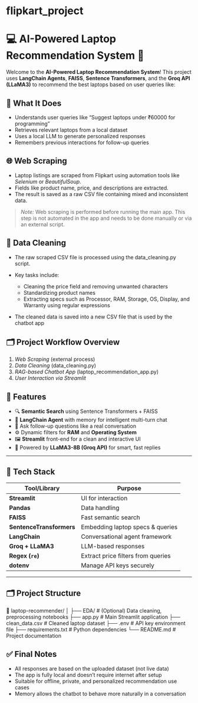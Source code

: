 # flipkart_project #

# 💻 AI-Powered Laptop Recommendation System 🤖

Welcome to the **AI-Powered Laptop Recommendation System**! This project uses **LangChain Agents**, **FAISS**, **Sentence Transformers**, and the **Groq API (LLaMA3)** to recommend the best laptops based on user queries like:


## 🧠 What It Does

* Understands user queries like “Suggest laptops under ₹60000 for programming”
* Retrieves relevant laptops from a local dataset
* Uses a local LLM to generate personalized responses
* Remembers previous interactions for follow-up queries
  

## 🌐  Web Scraping

* Laptop listings are scraped from Flipkart using automation tools like *Selenium* or *BeautifulSoup*.
* Fields like product name, price, and descriptions are extracted.
* The result is saved as a raw CSV file containing mixed and inconsistent data.

> *Note:* Web scraping is performed before running the main app. This step is not automated in the app and needs to be done manually or via an external script.



## 🧼  Data Cleaning

* The raw scraped CSV file is processed using the data_cleaning.py script.
* Key tasks include:

  * Cleaning the price field and removing unwanted characters
  * Standardizing product names
  * Extracting specs such as Processor, RAM, Storage, OS, Display, and Warranty using regular expressions
* The cleaned data is saved into a new CSV file that is used by the chatbot app

  
## 🗂 Project Workflow Overview

1. *Web Scraping* (external process)
2. *Data Cleaning* (data_cleaning.py)
3. *RAG-based Chatbot App* (laptop_recommendation_app.py)
4. *User Interaction via Streamlit*
   
## 📌 Features

- 🔍 **Semantic Search** using Sentence Transformers + FAISS
- 🧠 **LangChain Agent** with memory for intelligent multi-turn chat
- 💬 Ask follow-up questions like a real conversation
- ⚙️ Dynamic filters for **RAM** and **Operating System**
- 🖼️ **Streamlit** front-end for a clean and interactive UI
- 🤖 Powered by **LLaMA3-8B (Groq API)** for smart, fast replies

---

## 🧩 Tech Stack

| Tool/Library | Purpose |
|-------------|---------|
| **Streamlit** | UI for interaction |
| **Pandas** | Data handling |
| **FAISS** | Fast semantic search |
| **SentenceTransformers** | Embedding laptop specs & queries |
| **LangChain** | Conversational agent framework |
| **Groq + LLaMA3** | LLM-based responses |
| **Regex (`re`)** | Extract price filters from queries |
| **dotenv** | Manage API keys securely |

---

## 🗂️ Project Structure

📁 laptop-recommender/
│
├── EDA/ # (Optional) Data cleaning, preprocessing notebooks
├── app.py # Main Streamlit application
├── clean_data.csv # Cleaned laptop dataset
├── .env # API key environment file
├── requirements.txt # Python dependencies
└── README.md # Project documentation

## ✅ Final Notes

* All responses are based on the uploaded dataset (not live data)
* The app is fully local and doesn’t require internet after setup
* Suitable for offline, private, and personalized recommendation use cases
* Memory allows the chatbot to behave more naturally in a conversation




